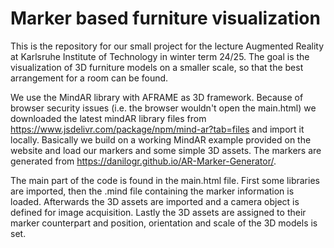 # Marker based furniture visualization
This is the repository for our small project for the lecture Augmented Reality at Karlsruhe Institute of Technology in winter term 24/25. The goal is the visualization of 3D furniture models on a smaller scale, so that the best arrangement for a room can be found.

We use the MindAR library with AFRAME as 3D framework. Because of browser security issues (i.e. the browser wouldn't open the main.html) we downloaded the latest mindAR library files from https://www.jsdelivr.com/package/npm/mind-ar?tab=files and import it locally. Basically we build on a working MindAR example provided on the website and load our markers and some simple 3D assets. The markers are generated from https://danilogr.github.io/AR-Marker-Generator/.

The main part of the code is found in the main.html file. First some libraries are imported, then the .mind file containing the marker information is loaded. Afterwards the 3D assets are imported and a camera object is defined for image acquisition. Lastly the 3D assets are assigned to their marker counterpart and position, orientation and scale of the 3D models is set.

